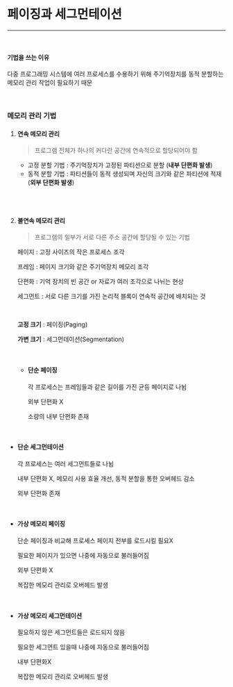 # 페이징과 세그먼테이션

---

<br>

#### 기법을 쓰는 이유

다중 프로그래밍 시스템에 여러 프로세스를 수용하기 위해 주기억장치를 동적 분할하는 메모리 관리 작업이 필요하기 때문

<br>

### 메모리 관리 기법

1. #### 연속 메모리 관리

   > 프로그램 전체가 하나의 커다란 공간에 연속적으로 할당되어야 함

   - 고정 분할 기법 : 주기억장치가 고정된 파티션으로 분할 (**내부 단편화 발생**)
   - 동적 분할 기법 : 파티션들이 동적 생성되며 자신의 크기와 같은 파티션에 적재 (**외부 단편화 발생**)

   <br>
<br>

2. #### 불연속 메모리 관리

   > 프로그램의 일부가 서로 다른 주소 공간에 할당될 수 있는 기법

   페이지 : 고정 사이즈의 작은 프로세스 조각

   프레임 : 페이지 크기와 같은 주기억장치 메모리 조각

   단편화 : 기억 장치의 빈 공간 or 자료가 여러 조각으로 나뉘는 현상

   세그먼트 : 서로 다른 크기를 가진 논리적 블록이 연속적 공간에 배치되는 것
   
   <br>

   **고정 크기** : 페이징(Paging)

   **가변 크기** : 세그먼테이션(Segmentation)
   
   <br>

   - #### 단순 페이징

     각 프로세스는 프레임들과 같은 길이를 가진 균등 페이지로 나뉨
     
     외부 단편화 X
     
     소량의 내부 단편화 존재

  <br>  

   - #### 단순 세그먼테이션

     각 프로세스는 여러 세그먼트들로 나뉨
     
     내부 단편화 X, 메모리 사용 효율 개선, 동적 분할을 통한 오버헤드 감소
     
     외부 단편화 존재

  <br>

   - #### 가상 메모리 페이징

     단순 페이징과 비교해 프로세스 페이지 전부를 로드시킬 필요X
     
     필요한 페이지가 있으면 나중에 자동으로 불러들어짐
     
     외부 단편화 X
     
     복잡한 메모리 관리로 오버헤드 발생
 
 <br>

   - #### 가상 메모리 세그먼테이션

     필요하지 않은 세그먼트들은 로드되지 않음
     
     필요한 세그먼트 있을때 나중에 자동으로 불러들어짐
     
     내부 단편화X
     
     복잡한 메모리 관리로 오버헤드 발생

